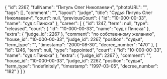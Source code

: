 {
    "id": 2267,
    "fullName": "Пигуль Олег Николаевич",
    "photoURL": "",
    "tags": [],
    "comment": "",
    "layout": "judge",
    "title": "Судья Пигуль Олег Николаевич",
    "court": null,
    "previousCourt": {
        "id": "10-000-00-33",
        "name": "суд г.Пинска"
    },
    "career": [
        {
            "id": 1247,
            "term": null,
            "type": "released",
            "court": {
                "id": "10-000-00-33",
                "name": "суд г.Пинска"
            },
            "extra": {
                "judge_id": 2267
            },
            "comment": "по собственному желанию",
            "house_id": "10-000-00-33",
            "judge_id": 2267,
            "position": "судья",
            "term_type": "",
            "timestamp": "2000-08-30",
            "decree_number": "470"
        },
        {
            "id": 1246,
            "term": null,
            "type": "appointed",
            "court": {
                "id": "10-000-00-33",
                "name": "суд г.Пинска"
            },
            "extra": {
                "judge_id": 2267
            },
            "comment": "",
            "house_id": "10-000-00-33",
            "judge_id": 2267,
            "position": "судья",
            "term_type": "indefinitely",
            "timestamp": "1997-03-05",
            "decree_number": "182"
        }
    ]
}